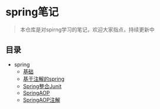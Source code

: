 # spring笔记
> 本仓库是对spirng学习的笔记，欢迎大家指点，持续更新中
## 目录
- spring
  - [基础](/notes/spring.md)
  - [基于注解的spring](/notes/springIOC注解.md)
  - [Spring整合Junit](/notes/Spring整合Junit.md)
  - [SpringAOP](/notes/SpringAOP.md)
  - [SpringAOP注解](/notes/SpringAOP注解.md)
